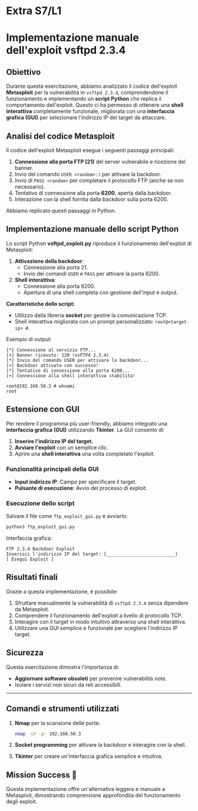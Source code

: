 # Extra S7/L1 
# Implementazione manuale dell'exploit vsftpd 2.3.4

## Obiettivo

Durante questa esercitazione, abbiamo analizzato il codice dell'exploit **Metasploit** per la vulnerabilità in `vsftpd 2.3.4`, comprendendone il funzionamento e implementando un **script Python** che replica il comportamento dell'exploit. Questo ci ha permesso di ottenere una **shell interattiva** completamente funzionale, migliorata con una **interfaccia grafica (GUI)** per selezionare l'indirizzo IP del target da attaccare.

## Analisi del codice Metasploit

Il codice dell'exploit Metasploit esegue i seguenti passaggi principali:
1. **Connessione alla porta FTP (21)** del server vulnerabile e ricezione del banner.
2. Invio del comando `USER <random>:)` per attivare la backdoor.
3. Invio di `PASS <random>` per completare il protocollo FTP (anche se non necessario).
4. Tentativo di connessione alla porta **6200**, aperta dalla backdoor.
5. Interazione con la shell fornita dalla backdoor sulla porta 6200.

Abbiamo replicato questi passaggi in Python.

## Implementazione manuale dello script Python

Lo script Python **vsftpd_exploit.py** riproduce il funzionamento dell'exploit di Metasploit:
1. **Attivazione della backdoor**:
   - Connessione alla porta 21.
   - Invio dei comandi `USER` e `PASS` per attivare la porta 6200.
2. **Shell interattiva**:
   - Connessione alla porta 6200.
   - Apertura di una shell completa con gestione dell'input e output.

**Caratteristiche dello script:**
- Utilizzo della libreria **socket** per gestire la comunicazione TCP.
- Shell interattiva migliorata con un prompt personalizzato: `root@<target-ip> #`.

Esempio di output:
```plaintext
[*] Connessione al servizio FTP...
[+] Banner ricevuto: 220 (vsFTPd 2.3.4)
[*] Invio del comando USER per attivare la backdoor...
[+] Backdoor attivata con successo!
[*] Tentativo di connessione alla porta 6200...
[+] Connessione alla shell interattiva stabilita!

root@192.168.50.3 # whoami
root
```

## Estensione con GUI

Per rendere il programma più user-friendly, abbiamo integrato una **interfaccia grafica (GUI)** utilizzando **Tkinter**. La GUI consente di:
1. **Inserire l'indirizzo IP del target.**
2. **Avviare l'exploit** con un semplice clic.
3. Aprire una **shell interattiva** una volta completato l'exploit.

### Funzionalità principali della GUI
- **Input indirizzo IP**: Campo per specificare il target.
- **Pulsante di esecuzione**: Avvio del processo di exploit.

### Esecuzione dello script
Salvare il file come `ftp_exploit_gui.py` e avviarlo:
```bash
python3 ftp_exploit_gui.py
```

Interfaccia grafica:
```
FTP 2.3.4 Backdoor Exploit
Inserisci l'indirizzo IP del target: [__________________________]
[ Esegui Exploit ]
```

## Risultati finali

Grazie a questa implementazione, è possibile:
1. Sfruttare manualmente la vulnerabilità di `vsftpd 2.3.4` senza dipendere da Metasploit.
2. Comprendere il funzionamento dell'exploit a livello di protocollo TCP.
3. Interagire con il target in modo intuitivo attraverso una shell interattiva.
4. Utilizzare una GUI semplice e funzionale per scegliere l'indirizzo IP target.

## Sicurezza

Questa esercitazione dimostra l'importanza di:
- **Aggiornare software obsoleti** per prevenire vulnerabilità note.
- Isolare i servizi non sicuri da reti accessibili.

---

## Comandi e strumenti utilizzati

1. **Nmap** per la scansione delle porte:
   ```bash
   nmap -sV -p- 192.168.50.3
   ```

2. **Socket programming** per attivare la backdoor e interagire con la shell.

3. **Tkinter** per creare un'interfaccia grafica semplice e intuitiva.

## Mission Success 🚀
Questa implementazione offre un'alternativa leggera e manuale a Metasploit, dimostrando comprensione approfondita del funzionamento degli exploit.
